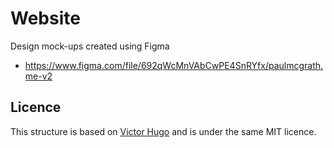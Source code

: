 # Website

Design mock-ups created using Figma
* https://www.figma.com/file/692qWcMnVAbCwPE4SnRYfx/paulmcgrath.me-v2

## Licence
This structure is based on [Victor Hugo][victor] and is under the same MIT licence.

[victor]:   https://github.com/netlify/victor-hugo
